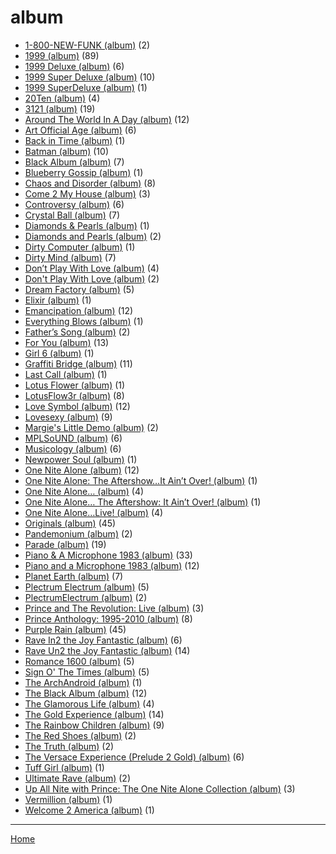 # album

  * [1-800-NEW-FUNK (album)](../album/1-800-new-funk/index.md) (2)
  * [1999 (album)](../album/1999/index.md) (89)
  * [1999 Deluxe (album)](../album/1999-deluxe/index.md) (6)
  * [1999 Super Deluxe (album)](../album/1999-super-deluxe/index.md) (10)
  * [1999 SuperDeluxe (album)](../album/1999-superdeluxe/index.md) (1)
  * [20Ten (album)](../album/20ten/index.md) (4)
  * [3121 (album)](../album/3121/index.md) (19)
  * [Around The World In A Day (album)](../album/around-the-world-in-a-day/index.md) (12)
  * [Art Official Age (album)](../album/art-official-age/index.md) (6)
  * [Back in Time (album)](../album/back-in-time/index.md) (1)
  * [Batman (album)](../album/batman/index.md) (10)
  * [Black Album (album)](../album/black-album/index.md) (7)
  * [Blueberry Gossip (album)](../album/blueberry-gossip/index.md) (1)
  * [Chaos and Disorder (album)](../album/chaos-and-disorder/index.md) (8)
  * [Come 2 My House (album)](../album/come-2-my-house/index.md) (3)
  * [Controversy (album)](../album/controversy/index.md) (6)
  * [Crystal Ball (album)](../album/crystal-ball/index.md) (7)
  * [Diamonds & Pearls (album)](../album/diamonds-pearls/index.md) (1)
  * [Diamonds and Pearls (album)](../album/diamonds-and-pearls/index.md) (2)
  * [Dirty Computer (album)](../album/dirty-computer/index.md) (1)
  * [Dirty Mind (album)](../album/dirty-mind/index.md) (7)
  * [Don’t Play With Love (album)](../album/don-t-play-with-love/index.md) (4)
  * [Don't Play With Love (album)](../album/don-t-play-with-love/index.md) (2)
  * [Dream Factory (album)](../album/dream-factory/index.md) (5)
  * [Elixir (album)](../album/elixir/index.md) (1)
  * [Emancipation (album)](../album/emancipation/index.md) (12)
  * [Everything Blows (album)](../album/everything-blows/index.md) (1)
  * [Father’s Song (album)](../album/father-s-song/index.md) (2)
  * [For You (album)](../album/for-you/index.md) (13)
  * [Girl 6 (album)](../album/girl-6/index.md) (1)
  * [Graffiti Bridge (album)](../album/graffiti-bridge/index.md) (11)
  * [Last Call (album)](../album/last-call/index.md) (1)
  * [Lotus Flower (album)](../album/lotus-flower/index.md) (1)
  * [LotusFlow3r (album)](../album/lotusflow3r/index.md) (8)
  * [Love Symbol (album)](../album/love-symbol/index.md) (12)
  * [Lovesexy (album)](../album/lovesexy/index.md) (9)
  * [Margie's Little Demo (album)](../album/margie-s-little-demo/index.md) (2)
  * [MPLSoUND (album)](../album/mplsound/index.md) (6)
  * [Musicology (album)](../album/musicology/index.md) (6)
  * [Newpower Soul (album)](../album/newpower-soul/index.md) (1)
  * [One Nite Alone (album)](../album/one-nite-alone/index.md) (12)
  * [One Nite Alone: The Aftershow…It Ain’t Over! (album)](../album/one-nite-alone-the-aftershow-it-ain-t-over/index.md) (1)
  * [One Nite Alone… (album)](../album/one-nite-alone/index.md) (4)
  * [One Nite Alone… The Aftershow: It Ain’t Over! (album)](../album/one-nite-alone-the-aftershow-it-ain-t-over/index.md) (1)
  * [One Nite Alone…Live! (album)](../album/one-nite-alone-live/index.md) (4)
  * [Originals (album)](../album/originals/index.md) (45)
  * [Pandemonium (album)](../album/pandemonium/index.md) (2)
  * [Parade (album)](../album/parade/index.md) (19)
  * [Piano & A Microphone 1983 (album)](../album/piano-a-microphone-1983/index.md) (33)
  * [Piano and a Microphone 1983 (album)](../album/piano-and-a-microphone-1983/index.md) (12)
  * [Planet Earth (album)](../album/planet-earth/index.md) (7)
  * [Plectrum Electrum (album)](../album/plectrum-electrum/index.md) (5)
  * [PlectrumElectrum (album)](../album/plectrumelectrum/index.md) (2)
  * [Prince and The Revolution: Live (album)](../album/prince-and-the-revolution-live/index.md) (3)
  * [Prince Anthology: 1995-2010 (album)](../album/prince-anthology-1995-2010/index.md) (8)
  * [Purple Rain (album)](../album/purple-rain/index.md) (45)
  * [Rave In2 the Joy Fantastic (album)](../album/rave-in2-the-joy-fantastic/index.md) (6)
  * [Rave Un2 the Joy Fantastic (album)](../album/rave-un2-the-joy-fantastic/index.md) (14)
  * [Romance 1600 (album)](../album/romance-1600/index.md) (5)
  * [Sign O' The Times (album)](../album/sign-o-the-times/index.md) (5)
  * [The ArchAndroid (album)](../album/the-archandroid/index.md) (1)
  * [The Black Album (album)](../album/the-black-album/index.md) (12)
  * [The Glamorous Life (album)](../album/the-glamorous-life/index.md) (4)
  * [The Gold Experience (album)](../album/the-gold-experience/index.md) (14)
  * [The Rainbow Children (album)](../album/the-rainbow-children/index.md) (9)
  * [The Red Shoes (album)](../album/the-red-shoes/index.md) (2)
  * [The Truth (album)](../album/the-truth/index.md) (2)
  * [The Versace Experience (Prelude 2 Gold) (album)](../album/the-versace-experience-prelude-2-gold/index.md) (6)
  * [Tuff Girl (album)](../album/tuff-girl/index.md) (1)
  * [Ultimate Rave (album)](../album/ultimate-rave/index.md) (2)
  * [Up All Nite with Prince: The One Nite Alone Collection (album)](../album/up-all-nite-with-prince-the-one-nite-alone-collection/index.md) (3)
  * [Vermillion (album)](../album/vermillion/index.md) (1)
  * [Welcome 2 America (album)](../album/welcome-2-america/index.md) (1)

----

[Home](../index.md)
